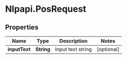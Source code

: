 # Nlpapi.PosRequest

## Properties
Name | Type | Description | Notes
------------ | ------------- | ------------- | -------------
**inputText** | **String** | Input text string | [optional] 


